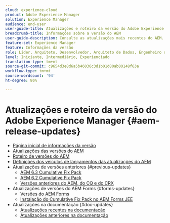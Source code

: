 ```yaml
---
cloud: experience-cloud
product: Adobe Experience Manager
solution: Experience Manager
audience: end-user
user-guide-title: Atualizações e roteiro da versão do Adobe Experience Manager
breadcrumb-title: Informações sobre a versão do AEM
user-guide-description: Consulte as atualizações mais recentes do AEM.
feature-set: Experience Manager
feature: Informações da versão
role: Líder, Arquiteto, Desenvolvedor, Arquiteto de Dados, Engenheiro de Dados, Administrador, Praticante de Negócios
level: Iniciante, Intermediário, Experienciado
translation-type: tm+mt
source-git-commit: c9654d3e8d6a5b46036c3d1b01d80ab00148f63a
workflow-type: tm+mt
source-wordcount: '94'
ht-degree: 86%

---
```



# Atualizações e roteiro da versão do Adobe Experience Manager {#aem-release-updates}

+ [Página inicial de informações da versão](home.md)
+ [Atualizações das versões do AEM](aem-releases-updates.md)
+ [Roteiro de versões do AEM](update-releases-roadmap.md)
+ [Definições dos veículos de lançamentos das atualizações do AEM](update-release-vehicle-definitions.md)
+ Atualizações de versões anteriores {#previous-updates}
   + [AEM 6.3 Cumulative Fix Pack](release-notes-aem-6-3-cumulative-fix-pack.md)
   + [AEM 6.2 Cumulative Fix Pack](release-notes-aem-6-2-cumulative-fix-pack.md)
   + [Versões anteriores do AEM, do CQ e do CRX](aem-previous-versions.md)
+ Atualizações de versões do AEM Forms {#forms-updates}
   + [Versões do AEM Forms](aem-forms-releases.md)
   + [Instalação do Cumulative Fix Pack no AEM Forms JEE](install-cfp-aem-forms-jee.md)
+ Atualizações na documentação {#doc-updates}
   + [Atualizações recentes na documentação](documentation-updates.md)
   + [Atualizações anteriores na documentação](previous-documentation-updates.md)
